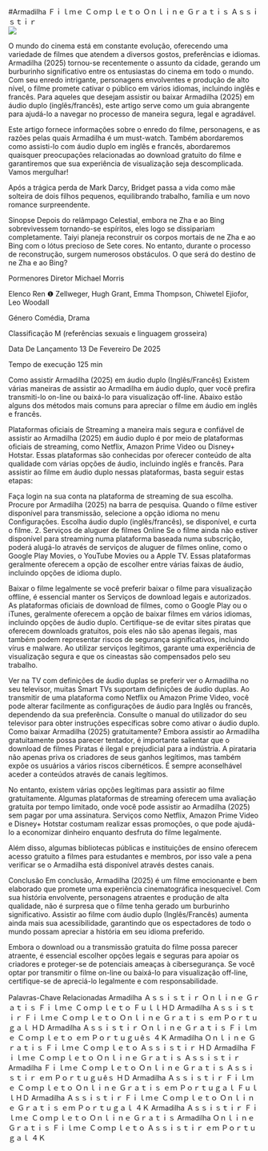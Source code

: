 #Armadilha Ｆｉｌｍｅ Ｃｏｍｐｌｅｔｏ Ｏｎｌｉｎｅ Ｇｒａｔｉｓ Ａｓｓｉｓｔｉｒ  
[![](https://i.imgur.com/qSNzIqt.png)](https://movie.rssnews.media/KjnvlyC.php)  
  
O mundo do cinema está em constante evolução, oferecendo uma variedade de filmes que atendem a diversos gostos, preferências e idiomas. Armadilha (2025) tornou-se recentemente o assunto da cidade, gerando um burburinho significativo entre os entusiastas do cinema em todo o mundo. Com seu enredo intrigante, personagens envolventes e produção de alto nível, o filme promete cativar o público em vários idiomas, incluindo inglês e francês. Para aqueles que desejam assistir ou baixar Armadilha (2025) em áudio duplo (inglês/francês), este artigo serve como um guia abrangente para ajudá-lo a navegar no processo de maneira segura, legal e agradável.

Este artigo fornece informações sobre o enredo do filme, personagens, e as razões pelas quais Armadilha é um must-watch. Também abordaremos como assisti-lo com áudio duplo em inglês e francês, abordaremos quaisquer preocupações relacionadas ao download gratuito do filme e garantiremos que sua experiência de visualização seja descomplicada. Vamos mergulhar!

Após a trágica perda de Mark Darcy, Bridget passa a vida como mãe solteira de dois filhos pequenos, equilibrando trabalho, família e um novo romance surpreendente.

Sinopse
Depois do relâmpago Celestial, embora ne Zha e ao Bing sobrevivessem tornando-se espíritos, eles logo se dissipariam completamente. Taiyi planeja reconstruir os corpos mortais de ne Zha e ao Bing com o lótus precioso de Sete cores. No entanto, durante o processo de reconstrução, surgem numerosos obstáculos. O que será do destino de ne Zha e ao Bing?

Pormenores
Diretor Michael Morris

Elenco Ren ❶ Zellweger, Hugh Grant, Emma Thompson, Chiwetel Ejiofor, Leo Woodall

Género Comédia, Drama

Classificação M (referências sexuais e linguagem grosseira)

Data De Lançamento 13 De Fevereiro De 2025

Tempo de execução 125 min

Como assistir Armadilha (2025) em áudio duplo (Inglês/Francês)
Existem várias maneiras de assistir ao Armadilha em áudio duplo, quer você prefira transmiti-lo on-line ou baixá-lo para visualização off-line. Abaixo estão alguns dos métodos mais comuns para apreciar o filme em áudio em inglês e francês.

Plataformas oficiais de Streaming a maneira mais segura e confiável de assistir ao Armadilha (2025) em áudio duplo é por meio de plataformas oficiais de streaming, como Netflix, Amazon Prime Video ou Disney+ Hotstar. Essas plataformas são conhecidas por oferecer conteúdo de alta qualidade com várias opções de áudio, incluindo inglês e francês.
Para assistir ao filme em áudio duplo nessas plataformas, basta seguir estas etapas:

Faça login na sua conta na plataforma de streaming de sua escolha. Procure por Armadilha (2025) na barra de pesquisa. Quando o filme estiver disponível para transmissão, selecione a opção idioma no menu Configurações. Escolha áudio duplo (inglês/francês), se disponível, e curta o filme. 2. Serviços de aluguer de filmes Online Se o filme ainda não estiver disponível para streaming numa plataforma baseada numa subscrição, poderá alugá-lo através de serviços de aluguer de filmes online, como o Google Play Movies, o YouTube Movies ou a Apple TV. Essas plataformas geralmente oferecem a opção de escolher entre várias faixas de áudio, incluindo opções de idioma duplo.

Baixar o filme legalmente se você preferir baixar o filme para visualização offline, é essencial manter os Serviços de download legais e autorizados. As plataformas oficiais de download de filmes, como o Google Play ou o iTunes, geralmente oferecem a opção de baixar filmes em vários idiomas, incluindo opções de áudio duplo.
Certifique-se de evitar sites piratas que oferecem downloads gratuitos, pois eles não são apenas ilegais, mas também podem representar riscos de segurança significativos, incluindo vírus e malware. Ao utilizar serviços legítimos, garante uma experiência de visualização segura e que os cineastas são compensados pelo seu trabalho.

Ver na TV com definições de áudio duplas se preferir ver o Armadilha no seu televisor, muitas Smart TVs suportam definições de áudio duplas. Ao transmitir de uma plataforma como Netflix ou Amazon Prime Video, você pode alterar facilmente as configurações de áudio para Inglês ou francês, dependendo da sua preferência. Consulte o manual do utilizador do seu televisor para obter instruções específicas sobre como ativar o áudio duplo.
Como baixar Armadilha (2025) gratuitamente?
Embora assistir ao Armadilha gratuitamente possa parecer tentador, é importante salientar que o download de filmes Piratas é ilegal e prejudicial para a indústria. A pirataria não apenas priva os criadores de seus ganhos legítimos, mas também expõe os usuários a vários riscos cibernéticos. É sempre aconselhável aceder a conteúdos através de canais legítimos.

No entanto, existem várias opções legítimas para assistir ao filme gratuitamente. Algumas plataformas de streaming oferecem uma avaliação gratuita por tempo limitado, onde você pode assistir ao Armadilha (2025) sem pagar por uma assinatura. Serviços como Netflix, Amazon Prime Video e Disney+ Hotstar costumam realizar essas promoções, o que pode ajudá-lo a economizar dinheiro enquanto desfruta do filme legalmente.

Além disso, algumas bibliotecas públicas e instituições de ensino oferecem acesso gratuito a filmes para estudantes e membros, por isso vale a pena verificar se o Armadilha está disponível através destes canais.

Conclusão
Em conclusão, Armadilha (2025) é um filme emocionante e bem elaborado que promete uma experiência cinematográfica inesquecível. Com sua história envolvente, personagens atraentes e produção de alta qualidade, não é surpresa que o filme tenha gerado um burburinho significativo. Assistir ao filme com áudio duplo (Inglês/Francês) aumenta ainda mais sua acessibilidade, garantindo que os espectadores de todo o mundo possam apreciar a história em seu idioma preferido.

Embora o download ou a transmissão gratuita do filme possa parecer atraente, é essencial escolher opções legais e seguras para apoiar os criadores e proteger-se de potenciais ameaças à cibersegurança. Se você optar por transmitir o filme on-line ou baixá-lo para visualização off-line, certifique-se de apreciá-lo legalmente e com responsabilidade.

Palavras-Chave Relacionadas
Armadilha Ａｓｓｉｓｔｉｒ Ｏｎｌｉｎｅ Ｇｒａｔｉｓ Ｆｉｌｍｅ Ｃｏｍｐｌｅｔｏ ＦｕｌｌＨＤ
Armadilha Ａｓｓｉｓｔｉｒ Ｆｉｌｍｅ Ｃｏｍｐｌｅｔｏ Ｏｎｌｉｎｅ Ｇｒａｔｉｓ ｅｍ Ｐｏｒｔｕｇａｌ ＨＤ
Armadilha Ａｓｓｉｓｔｉｒ Ｏｎｌｉｎｅ Ｇｒａｔｉｓ Ｆｉｌｍｅ Ｃｏｍｐｌｅｔｏ ｅｍ Ｐｏｒｔｕｇｕêｓ ４Ｋ
Armadilha Ｏｎｌｉｎｅ Ｇｒａｔｉｓ Ｆｉｌｍｅ Ｃｏｍｐｌｅｔｏ Ａｓｓｉｓｔｉｒ ＨＤ
Armadilha Ｆｉｌｍｅ Ｃｏｍｐｌｅｔｏ Ｏｎｌｉｎｅ Ｇｒａｔｉｓ Ａｓｓｉｓｔｉｒ
Armadilha Ｆｉｌｍｅ Ｃｏｍｐｌｅｔｏ Ｏｎｌｉｎｅ Ｇｒａｔｉｓ Ａｓｓｉｓｔｉｒ ｅｍ Ｐｏｒｔｕｇｕêｓ ＨＤ
Armadilha Ａｓｓｉｓｔｉｒ Ｆｉｌｍｅ Ｃｏｍｐｌｅｔｏ Ｏｎｌｉｎｅ Ｇｒａｔｉｓ ｅｍ Ｐｏｒｔｕｇａｌ ＦｕｌｌＨＤ
Armadilha Ａｓｓｉｓｔｉｒ Ｆｉｌｍｅ Ｃｏｍｐｌｅｔｏ Ｏｎｌｉｎｅ Ｇｒａｔｉｓ ｅｍ Ｐｏｒｔｕｇａｌ ４Ｋ
Armadilha Ａｓｓｉｓｔｉｒ Ｆｉｌｍｅ Ｃｏｍｐｌｅｔｏ Ｏｎｌｉｎｅ Ｇｒａｔｉｓ
Armadilha Ｏｎｌｉｎｅ Ｇｒａｔｉｓ Ｆｉｌｍｅ Ｃｏｍｐｌｅｔｏ Ａｓｓｉｓｔｉｒ ｅｍ Ｐｏｒｔｕｇａｌ ４Ｋ

